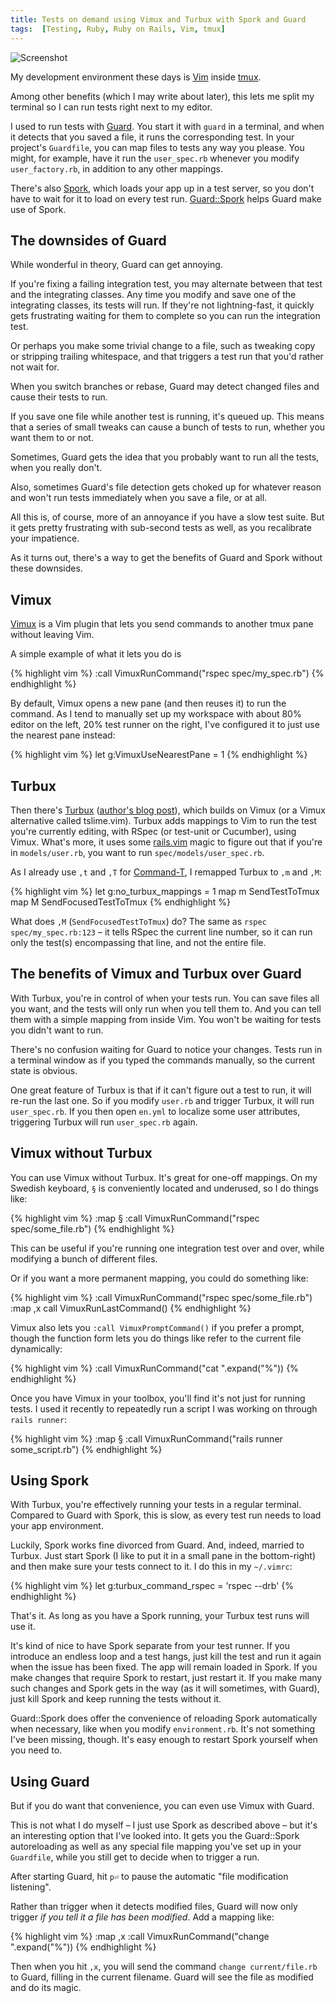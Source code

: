 ```yaml
---
title: Tests on demand using Vimux and Turbux with Spork and Guard
tags:  [Testing, Ruby, Ruby on Rails, Vim, tmux]
---
```


![Screenshot](https://dl.dropbox.com/u/546793/blog/vimux-spork.png)

My development environment these days is [Vim](http://henrik.nyh.se/2011/01/textmate-to-vim-with-training-wheels) inside [tmux](http://blog.hawkhost.com/2010/06/28/tmux-the-terminal-multiplexer/).

Among other benefits (which I may write about later), this lets me split my terminal so I can run tests right next to my editor.

I used to run tests with [Guard](https://github.com/guard/guard/). You start it with `guard` in a terminal, and when it detects that you saved a file, it runs the corresponding test. In your project's `Guardfile`, you can map files to tests any way you please. You might, for example, have it run the `user_spec.rb` whenever you modify `user_factory.rb`, in addition to any other mappings.

There's also [Spork](https://github.com/sporkrb/spork/), which loads your app up in a test server, so you don't have to wait for it to load on every test run. [Guard::Spork](https://github.com/guard/guard-spork) helps Guard make use of Spork.


## The downsides of Guard

While wonderful in theory, Guard can get annoying.

If you're fixing a failing integration test, you may alternate between that test and the integrating classes. Any time you modify and save one of the integrating classes, its tests will run. If they're not lightning-fast, it quickly gets frustrating waiting for them to complete so you can run the integration test.

Or perhaps you make some trivial change to a file, such as tweaking copy or stripping trailing whitespace, and that triggers a test run that you'd rather not wait for.

When you switch branches or rebase, Guard may detect changed files and cause their tests to run.

If you save one file while another test is running, it's queued up. This means that a series of small tweaks can cause a bunch of tests to run, whether you want them to or not.

Sometimes, Guard gets the idea that you probably want to run all the tests, when you really don't.

Also, sometimes Guard's file detection gets choked up for whatever reason and won't run tests immediately when you save a file, or at all.

All this is, of course, more of an annoyance if you have a slow test suite. But it gets pretty frustrating with sub-second tests as well, as you recalibrate your impatience.

As it turns out, there's a way to get the benefits of Guard and Spork without these downsides.


## Vimux

[Vimux](https://github.com/benmills/vimux/) is a Vim plugin that lets you send commands to another tmux pane without leaving Vim.

A simple example of what it lets you do is

{% highlight vim %}
:call VimuxRunCommand("rspec spec/my_spec.rb")
{% endhighlight %}

By default, Vimux opens a new pane (and then reuses it) to run the command. As I tend to manually set up my workspace with about 80% editor on the left, 20% test runner on the right, I've configured it to just use the nearest pane instead:

{% highlight vim %}
let g:VimuxUseNearestPane = 1
{% endhighlight %}

## Turbux

Then there's [Turbux](https://github.com/jgdavey/vim-turbux) ([author's blog post](http://joshuadavey.com/post/15619414829/faster-tdd-feedback-with-tmux-tslime-vim-and)), which builds on Vimux (or a Vimux alternative called tslime.vim). Turbux adds mappings to Vim to run the test you're currently editing, with RSpec (or test-unit or Cucumber), using Vimux. What's more, it uses some [rails.vim](https://github.com/tpope/vim-rails) magic to figure out that if you're in `models/user.rb`, you want to run `spec/models/user_spec.rb`.

As I already use `,t` and `,T` for [Command-T](https://github.com/wincent/Command-T), I remapped Turbux to `,m` and `,M`:

{% highlight vim %}
let g:no_turbux_mappings = 1
map <leader>m <Plug>SendTestToTmux
map <leader>M <Plug>SendFocusedTestToTmux
{% endhighlight %}

What does `,M` (`SendFocusedTestToTmux`) do? The same as `rspec spec/my_spec.rb:123` – it tells RSpec the current line number, so it can run only the test(s) encompassing that line, and not the entire file.


## The benefits of Vimux and Turbux over Guard

With Turbux, you're in control of when your tests run. You can save files all you want, and the tests will only run when you tell them to. And you can tell them with a simple mapping from inside Vim. You won't be waiting for tests you didn't want to run.

There's no confusion waiting for Guard to notice your changes. Tests run in a terminal window as if you typed the commands manually, so the current state is obvious.

One great feature of Turbux is that if it can't figure out a test to run, it will re-run the last one. So if you modify `user.rb` and trigger Turbux, it will run `user_spec.rb`. If you then open `en.yml` to localize some user attributes, triggering Turbux will run `user_spec.rb` again.


## Vimux without Turbux

You can use Vimux without Turbux. It's great for one-off mappings. On my Swedish keyboard, `§` is conveniently located and underused, so I do things like:

{% highlight vim %}
:map § :call VimuxRunCommand("rspec spec/some_file.rb")<CR>
{% endhighlight %}

This can be useful if you're running one integration test over and over, while modifying a bunch of different files.

Or if you want a more permanent mapping, you could do something like:

{% highlight vim %}
:call VimuxRunCommand("rspec spec/some_file.rb")
:map ,x call VimuxRunLastCommand()<CR>
{% endhighlight %}

Vimux also lets you `:call VimuxPromptCommand()` if you prefer a prompt, though the function form lets you do things like refer to the current file dynamically:

{% highlight vim %}
:call VimuxRunCommand("cat ".expand("%"))
{% endhighlight %}

Once you have Vimux in your toolbox, you'll find it's not just for running tests. I used it recently to repeatedly run a script I was working on through `rails runner`:

{% highlight vim %}
:map § :call VimuxRunCommand("rails runner some_script.rb")<CR>
{% endhighlight %}


## Using Spork

With Turbux, you're effectively running your tests in a regular terminal. Compared to Guard with Spork, this is slow, as every test run needs to load your app environment.

Luckily, Spork works fine divorced from Guard. And, indeed, married to Turbux. Just start Spork (I like to put it in a small pane in the bottom-right) and then make sure your tests connect to it. I do this in my `~/.vimrc`:

{% highlight vim %}
let g:turbux_command_rspec  = 'rspec --drb'
{% endhighlight %}

That's it. As long as you have a Spork running, your Turbux test runs will use it.

It's kind of nice to have Spork separate from your test runner. If you introduce an endless loop and a test hangs, just kill the test and run it again when the issue has been fixed. The app will remain loaded in Spork. If you make changes that require Spork to restart, just restart it. If you make many such changes and Spork gets in the way (as it will sometimes, with Guard), just kill Spork and keep running the tests without it.

Guard::Spork does offer the convenience of reloading Spork automatically when necessary, like when you modify `environment.rb`. It's not something I've been missing, though. It's easy enough to restart Spork yourself when you need to.


## Using Guard

But if you do want that convenience, you can even use Vimux with Guard.

This is not what I do myself – I just use Spork as described above – but it's an interesting option that I've looked into. It gets you the Guard::Spork autoreloading as well as any special file mapping you've set up in your `Guardfile`, while you still get to decide when to trigger a run.

After starting Guard, hit `p⏎` to pause the automatic "file modification listening".

Rather than trigger when it detects modified files, Guard will now only trigger *if you tell it a file has been modified*. Add a mapping like:

{% highlight vim %}
:map ,x :call VimuxRunCommand("change ".expand("%"))<CR>
{% endhighlight %}

Then when you hit `,x`, you will send the command `change current/file.rb` to Guard, filling in the current filename. Guard will see the file as modified and do its magic.
